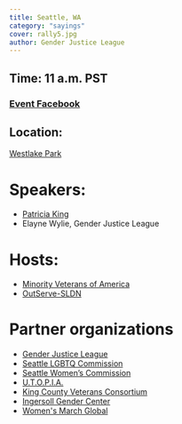 ```yaml
---
title: Seattle, WA
category: "sayings"
cover: rally5.jpg
author: Gender Justice League
---
```


## Time: 11 a.m. PST

### <a href="https://www.facebook.com/events/809341409458582/" target="_self">Event Facebook</a>

## Location:
<a href="https://goo.gl/maps/M6y5qWm7tFB2">Westlake Park</a>

# Speakers:
- <a href="https://www.bostonglobe.com/metro/2018/01/27/trump-address-soldier-who-stands-tall-for-her-rights/K0q77Yt9piliUsFjFSJ8AL/story.html">Patricia King</a>
- Elayne Wylie, Gender Justice League

# Hosts:
- <a href="http://minorityvets.org/">Minority Veterans of America</a>
- <a href="https://www.outserve-sldn.org/">OutServe-SLDN</a>

# Partner organizations
- <a href="https://www.genderjusticeleague.org/">Gender Justice League</a>
- <a href="https://www.seattle.gov/lgbtq">Seattle LGBTQ Commission</a>
- <a href="http://www.seattle.gov/civilrights">Seattle Women’s Commission</a>
- <a href="https://utopiaseattle.org/">U.T.O.P.I.A.</a>
- <a href="http://www.thekcvc.org/">King County Veterans Consortium</a>
- <a href="http://ingersollgendercenter.org/">Ingersoll Gender Center</a>
- <a href="https://womensmarchglobal.org/">Women's March Global</a>

